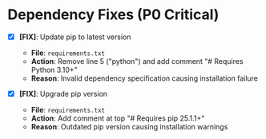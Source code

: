 # Dependency Fixes (P0 Critical)

- [x] **[FIX]**: Update pip to latest version
    - **File**: `requirements.txt`
    - **Action**: Remove line 5 ("python") and add comment "# Requires Python 3.10+" 
    - **Reason**: Invalid dependency specification causing installation failure

- [x] **[FIX]**: Upgrade pip version
    - **File**: `requirements.txt`
    - **Action**: Add comment at top "# Requires pip 25.1.1+"
    - **Reason**: Outdated pip version causing installation warnings